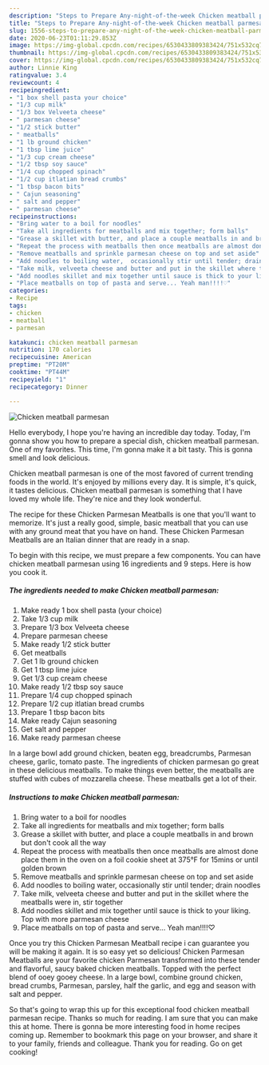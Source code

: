 ```yaml
---
description: "Steps to Prepare Any-night-of-the-week Chicken meatball parmesan"
title: "Steps to Prepare Any-night-of-the-week Chicken meatball parmesan"
slug: 1556-steps-to-prepare-any-night-of-the-week-chicken-meatball-parmesan
date: 2020-06-23T01:11:29.853Z
image: https://img-global.cpcdn.com/recipes/6530433809383424/751x532cq70/chicken-meatball-parmesan-recipe-main-photo.jpg
thumbnail: https://img-global.cpcdn.com/recipes/6530433809383424/751x532cq70/chicken-meatball-parmesan-recipe-main-photo.jpg
cover: https://img-global.cpcdn.com/recipes/6530433809383424/751x532cq70/chicken-meatball-parmesan-recipe-main-photo.jpg
author: Linnie King
ratingvalue: 3.4
reviewcount: 4
recipeingredient:
- "1 box shell pasta your choice"
- "1/3 cup milk"
- "1/3 box Velveeta cheese"
- " parmesan cheese"
- "1/2 stick butter"
- " meatballs"
- "1 lb ground chicken"
- "1 tbsp lime juice"
- "1/3 cup cream cheese"
- "1/2 tbsp soy sauce"
- "1/4 cup chopped spinach"
- "1/2 cup itlatian bread crumbs"
- "1 tbsp bacon bits"
- " Cajun seasoning"
- " salt and pepper"
- " parmesan cheese"
recipeinstructions:
- "Bring water to a boil for noodles"
- "Take all ingredients for meatballs and mix together; form balls"
- "Grease a skillet with butter, and place a couple meatballs in and brown but don&#39;t cook all the way"
- "Repeat the process with meatballs then once meatballs are almost done place them in the oven on a foil cookie sheet at 375°F for 15mins or until golden brown"
- "Remove meatballs and sprinkle parmesan cheese on top and set aside"
- "Add noodles to boiling water,  occasionally stir until tender; drain noodles"
- "Take milk, velveeta cheese and butter and put in the skillet where the meatballs were in,  stir together"
- "Add noodles skillet and mix together until sauce is thick to your liking. Top with more parmesan cheese"
- "Place meatballs on top of pasta and serve... Yeah man!!!!♡"
categories:
- Recipe
tags:
- chicken
- meatball
- parmesan

katakunci: chicken meatball parmesan 
nutrition: 170 calories
recipecuisine: American
preptime: "PT20M"
cooktime: "PT44M"
recipeyield: "1"
recipecategory: Dinner

---
```



![Chicken meatball parmesan](https://img-global.cpcdn.com/recipes/6530433809383424/751x532cq70/chicken-meatball-parmesan-recipe-main-photo.jpg)

Hello everybody, I hope you're having an incredible day today. Today, I'm gonna show you how to prepare a special dish, chicken meatball parmesan. One of my favorites. This time, I'm gonna make it a bit tasty. This is gonna smell and look delicious.

Chicken meatball parmesan is one of the most favored of current trending foods in the world. It's enjoyed by millions every day. It is simple, it's quick, it tastes delicious. Chicken meatball parmesan is something that I have loved my whole life. They're nice and they look wonderful.

The recipe for these Chicken Parmesan Meatballs is one that you&#39;ll want to memorize. It&#39;s just a really good, simple, basic meatball that you can use with any ground meat that you have on hand. These Chicken Parmesan Meatballs are an Italian dinner that are ready in a snap.


To begin with this recipe, we must prepare a few components. You can have chicken meatball parmesan using 16 ingredients and 9 steps. Here is how you cook it.

<!--inarticleads1-->

##### The ingredients needed to make Chicken meatball parmesan:

1. Make ready 1 box shell pasta (your choice)
1. Take 1/3 cup milk
1. Prepare 1/3 box Velveeta cheese
1. Prepare  parmesan cheese
1. Make ready 1/2 stick butter
1. Get  meatballs
1. Get 1 lb ground chicken
1. Get 1 tbsp lime juice
1. Get 1/3 cup cream cheese
1. Make ready 1/2 tbsp soy sauce
1. Prepare 1/4 cup chopped spinach
1. Prepare 1/2 cup itlatian bread crumbs
1. Prepare 1 tbsp bacon bits
1. Make ready  Cajun seasoning
1. Get  salt and pepper
1. Make ready  parmesan cheese


In a large bowl add ground chicken, beaten egg, breadcrumbs, Parmesan cheese, garlic, tomato paste. The ingredients of chicken parmesan go great in these delicious meatballs. To make things even better, the meatballs are stuffed with cubes of mozzarella cheese. These meatballs get a lot of their. 

<!--inarticleads2-->

##### Instructions to make Chicken meatball parmesan:

1. Bring water to a boil for noodles
1. Take all ingredients for meatballs and mix together; form balls
1. Grease a skillet with butter, and place a couple meatballs in and brown but don&#39;t cook all the way
1. Repeat the process with meatballs then once meatballs are almost done place them in the oven on a foil cookie sheet at 375°F for 15mins or until golden brown
1. Remove meatballs and sprinkle parmesan cheese on top and set aside
1. Add noodles to boiling water,  occasionally stir until tender; drain noodles
1. Take milk, velveeta cheese and butter and put in the skillet where the meatballs were in,  stir together
1. Add noodles skillet and mix together until sauce is thick to your liking. Top with more parmesan cheese
1. Place meatballs on top of pasta and serve... Yeah man!!!!♡


Once you try this Chicken Parmesan Meatball recipe i can guarantee you will be making it again. It is so easy yet so delicious! Chicken Parmesan Meatballs are your favorite chicken Parmesan transformed into these tender and flavorful, saucy baked chicken meatballs. Topped with the perfect blend of ooey gooey cheese. In a large bowl, combine ground chicken, bread crumbs, Parmesan, parsley, half the garlic, and egg and season with salt and pepper. 

So that's going to wrap this up for this exceptional food chicken meatball parmesan recipe. Thanks so much for reading. I am sure that you can make this at home. There is gonna be more interesting food in home recipes coming up. Remember to bookmark this page on your browser, and share it to your family, friends and colleague. Thank you for reading. Go on get cooking!
